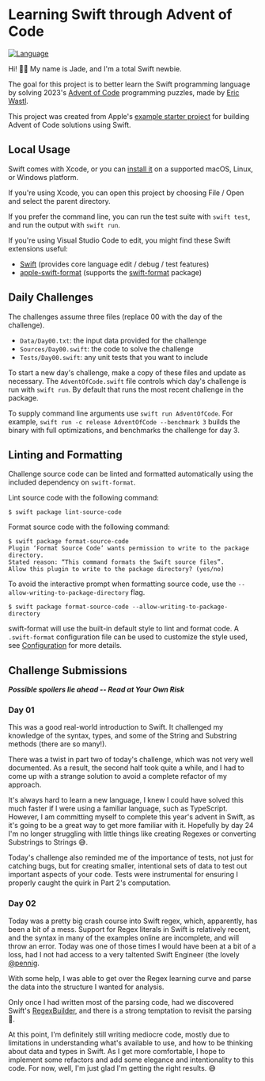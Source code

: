 # Learning Swift through Advent of Code

[![Language](https://img.shields.io/badge/language-Swift-red.svg)](https://swift.org)

Hi! 👋🏼 My name is Jade, and I'm a total Swift newbie.

The goal for this project is to better learn the Swift programming language by solving 
2023's [Advent of Code](<https://adventofcode.com/>) programming puzzles, made by
[Eric Wastl](<http://was.tl/>).

This project was created from Apple's 
[example starter project](https://github.com/apple/swift-aoc-starter-example) 
for building Advent of Code solutions using Swift.

## Local Usage

Swift comes with Xcode, or you can [install it](https://www.swift.org/install/)
on a supported macOS, Linux, or Windows platform. 

If you're using Xcode, you can open this project by choosing File / Open and
select the parent directory. 

If you prefer the command line, you can run the test suite with `swift test`,
and run the output with `swift run`.

If you're using Visual Studio Code to edit, you might find these Swift
extensions useful:

- [Swift](https://marketplace.visualstudio.com/items?itemName=sswg.swift-lang)
  (provides core language edit / debug / test features)
- [apple-swift-format](https://marketplace.visualstudio.com/items?itemName=vknabel.vscode-apple-swift-format)
  (supports the [swift-format](https://github.com/apple/swift-format) package)

## Daily Challenges

The challenges assume three files (replace 00 with the day of the challenge).

- `Data/Day00.txt`: the input data provided for the challenge
- `Sources/Day00.swift`: the code to solve the challenge
- `Tests/Day00.swift`: any unit tests that you want to include

To start a new day's challenge, make a copy of these files and update as
necessary. The `AdventOfCode.swift` file controls which day's challenge is run
with `swift run`. By default that runs the most recent challenge in the package.

To supply command line arguments use `swift run AdventOfCode`. For example,
`swift run -c release AdventOfCode --benchmark 3` builds the binary with full
optimizations, and benchmarks the challenge for day 3.

## Linting and Formatting

Challenge source code can be linted and formatted automatically using the
included dependency on `swift-format`.

Lint source code with the following command:

```shell
$ swift package lint-source-code
```

Format source code with the following command:

```shell
$ swift package format-source-code
Plugin ‘Format Source Code’ wants permission to write to the package directory.
Stated reason: “This command formats the Swift source files”.
Allow this plugin to write to the package directory? (yes/no)
```

To avoid the interactive prompt when formatting source code, use the 
`--allow-writing-to-package-directory` flag.
 
```shell
$ swift package format-source-code --allow-writing-to-package-directory
```

swift-format will use the built-in default style to lint and format code. A
`.swift-format` configuration file can be used to customize the style used, see
[Configuration](https://github.com/apple/swift-format/blob/main/Documentation/Configuration.md)
for more details. 

## Challenge Submissions

***Possible spoilers lie ahead -- Read at Your Own Risk***

### Day 01

This was a good real-world introduction to Swift. It challenged my knowledge 
of the syntax, types, and some of the String and Substring methods (there are
so many!).

There was a twist in part two of today's challenge, which was not very well 
documented. As a result, the second half took quite a while, and I had to
come up with a strange solution to avoid a complete refactor of my approach.

It's always hard to learn a new language, I knew I could have solved this much
faster if I were using a familiar language, such as TypeScript. However, I am
committing myself to complete this year's advent in Swift, as it's going to be
a great way to get more familiar with it. Hopefully by day 24 I'm no longer 
struggling with little things like creating Regexes or converting Substrings to 
Strings 😅.

Today's challenge also reminded me of the importance of tests, not just for
catching bugs, but for creating smaller, intentional sets of data to test out
important aspects of your code. Tests were instrumental for ensuring I properly
caught the quirk in Part 2's computation.

### Day 02

Today was a pretty big crash course into Swift regex, which, apparently, has 
been a bit of a mess. Support for Regex literals in Swift is relatively recent, 
and the syntax in many of the examples online are incomplete, and will throw 
an error. Today was one of those times I would have been at a bit of a loss, 
had I not had access to a very taltented Swift Engineer 
(the lovely [@pennig](https://github.com/pennig).

With some help, I was able to get over the Regex learning curve and parse the 
data into the structure I wanted for analysis.

Only once I had written most of the parsing code, had we discovered Swift's 
[RegexBuilder](https://developer.apple.com/documentation/regexbuilder), and 
there is a strong temptation to revisit the parsing 👀.

At this point, I'm definitely still writing mediocre code, mostly due to 
limitations in understanding what's available to use, and how to be thinking 
about data and types in Swift. As I get more comfortable, I hope to implement 
some refactors and add some elegance and intentionality to this code. For now, 
well, I'm just glad I'm getting the right results. 😅
